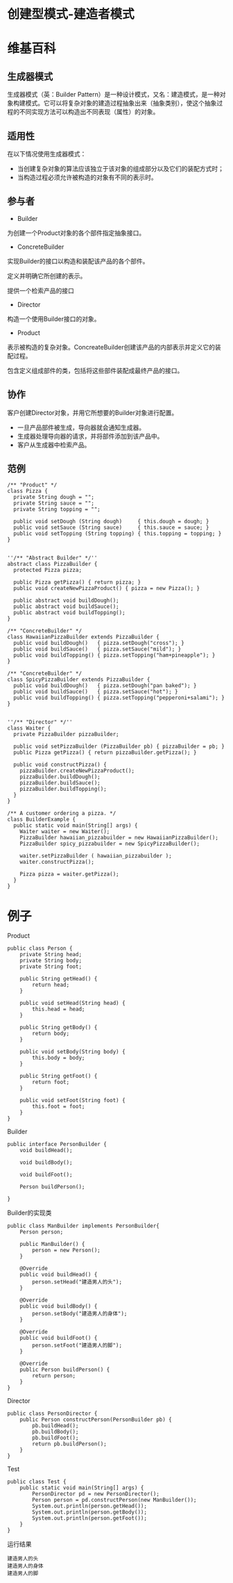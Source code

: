# 创建型模式-建造者模式


# 维基百科
## 生成器模式
生成器模式（英：Builder Pattern）是一种设计模式，又名：建造模式，是一种对象构建模式。它可以将复杂对象的建造过程抽象出来（抽象类别），使这个抽象过程的不同实现方法可以构造出不同表现（属性）的对象。

## 适用性
在以下情况使用生成器模式：
 - 当创建复杂对象的算法应该独立于该对象的组成部分以及它们的装配方式时；
 - 当构造过程必须允许被构造的对象有不同的表示时。

## 参与者
 - Builder

为创建一个Product对象的各个部件指定抽象接口。
 - ConcreteBuilder

实现Builder的接口以构造和装配该产品的各个部件。

定义并明确它所创建的表示。

提供一个检索产品的接口

 - Director

构造一个使用Builder接口的对象。

 - Product

表示被构造的复杂对象。ConcreateBuilder创建该产品的内部表示并定义它的装配过程。

包含定义组成部件的类，包括将这些部件装配成最终产品的接口。

## 协作
客户创建Director对象，并用它所想要的Builder对象进行配置。

 - 一旦产品部件被生成，导向器就会通知生成器。
 - 生成器处理导向器的请求，并将部件添加到该产品中。
 - 客户从生成器中检索产品。

## 范例
```
/** "Product" */
class Pizza {
  private String dough = "";
  private String sauce = "";
  private String topping = "";

  public void setDough (String dough)     { this.dough = dough; }
  public void setSauce (String sauce)     { this.sauce = sauce; }
  public void setTopping (String topping) { this.topping = topping; }
}


''/** "Abstract Builder" */''
abstract class PizzaBuilder {
  protected Pizza pizza;

  public Pizza getPizza() { return pizza; }
  public void createNewPizzaProduct() { pizza = new Pizza(); }

  public abstract void buildDough();
  public abstract void buildSauce();
  public abstract void buildTopping();
}

/** "ConcreteBuilder" */
class HawaiianPizzaBuilder extends PizzaBuilder {
  public void buildDough()   { pizza.setDough("cross"); }
  public void buildSauce()   { pizza.setSauce("mild"); }
  public void buildTopping() { pizza.setTopping("ham+pineapple"); }
}

/** "ConcreteBuilder" */
class SpicyPizzaBuilder extends PizzaBuilder {
  public void buildDough()   { pizza.setDough("pan baked"); }
  public void buildSauce()   { pizza.setSauce("hot"); }
  public void buildTopping() { pizza.setTopping("pepperoni+salami"); }
}


''/** "Director" */''
class Waiter {
  private PizzaBuilder pizzaBuilder;

  public void setPizzaBuilder (PizzaBuilder pb) { pizzaBuilder = pb; }
  public Pizza getPizza() { return pizzaBuilder.getPizza(); }

  public void constructPizza() {
    pizzaBuilder.createNewPizzaProduct();
    pizzaBuilder.buildDough();
    pizzaBuilder.buildSauce();
    pizzaBuilder.buildTopping();
  }
}

/** A customer ordering a pizza. */
class BuilderExample {
  public static void main(String[] args) {
    Waiter waiter = new Waiter();
    PizzaBuilder hawaiian_pizzabuilder = new HawaiianPizzaBuilder();
    PizzaBuilder spicy_pizzabuilder = new SpicyPizzaBuilder();

    waiter.setPizzaBuilder ( hawaiian_pizzabuilder );
    waiter.constructPizza();

    Pizza pizza = waiter.getPizza();
  }
}
```

# 例子
Product
```
public class Person {
    private String head;
    private String body;
    private String foot;

    public String getHead() {
        return head;
    }

    public void setHead(String head) {
        this.head = head;
    }

    public String getBody() {
        return body;
    }

    public void setBody(String body) {
        this.body = body;
    }

    public String getFoot() {
        return foot;
    }

    public void setFoot(String foot) {
        this.foot = foot;
    }
}
```
Builder
```
public interface PersonBuilder {
    void buildHead();

    void buildBody();

    void buildFoot();

    Person buildPerson();

}
```
Builder的实现类
```
public class ManBuilder implements PersonBuilder{
    Person person;

    public ManBuilder() {
        person = new Person();
    }

    @Override
    public void buildHead() {
        person.setHead("建造男人的头");
    }

    @Override
    public void buildBody() {
        person.setBody("建造男人的身体");
    }

    @Override
    public void buildFoot() {
        person.setFoot("建造男人的脚");
    }

    @Override
    public Person buildPerson() {
        return person;
    }
}
```
Director
```
public class PersonDirector {
    public Person constructPerson(PersonBuilder pb) {
        pb.buildHead();
        pb.buildBody();
        pb.buildFoot();
        return pb.buildPerson();
    }
}
```
Test
```
public class Test {
    public static void main(String[] args) {
        PersonDirector pd = new PersonDirector();
        Person person = pd.constructPerson(new ManBuilder());
        System.out.println(person.getHead());
        System.out.println(person.getBody());
        System.out.println(person.getFoot());
    }
}
```
运行结果
```
建造男人的头
建造男人的身体
建造男人的脚
```

